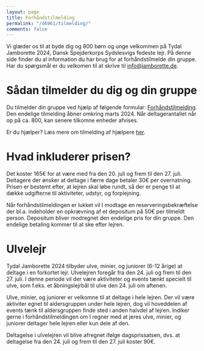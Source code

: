 ```yaml
---
layout: page
title: Forhåndstilmelding
permalink: "/d6961/tilmelding/"
comments: false
---
```


Vi glæder os til at byde dig og 800 børn og unge velkommen på Tydal Jamborette 2024, Dansk Spejderkorps Sydslesvigs fedeste lejr.
På denne side finder du al information du har brug for at forhåndstilmelde din gruppe.
Har du spørgsmål er du velkomen til at skrive til [info@jamborette.de](mailto:info@jamborette.de).

# Sådan tilmelder du dig og din gruppe 
Du tilmelder din gruppe ved hjælp af følgende formular: [Forhåndstilmelding](/d6961/tilmelding/forhåndstilmelding). 
Den endelige tilmelding åbner omkring marts 2024.
Når deltagerantallet når op på ca. 800, kan senere tilkomne enheder afvises.

Er du hjælper? Læs mere om tilmelding af hjælpere [her](/d6961/tilmelding/hjælper).

# Hvad inkluderer prisen?
Det koster 165€ for at være med fra den 20. juli og frem til den 27. juli. 
Deltagere der ønsker at deltage i færre dage betaler 30€ per overnatning.
Prisen er bestemt efter, at lejren skal løbe rundt, så der er penge til at dække udgifterne til aktiviteter, udstyr, og forplejning.

Når forhåndstilmeldingen er lukket vil I modtage en reserveringsbekræftelse der bl.a. indeholder en opkrævning af et depositum på 50€ per tilmeldt person.
Depositum bliver modregnet den endelige pris for din gruppe.
Den endelige betaling kommer til at ske efter lejren.

# Ulvelejr
Tydal Jamborette 2024 tilbyder ulve, minier, og juniorer (6-12 årige) at deltage i en forkortet lejr.
Ulvelejren foregår fra den 24. juli og frem til den 27. juli.
I denne periode vil der være aktiviteter og events tænkt specielt til ulve, som f.eks. et åbningslejrbål til ulve den 24. juli om aftenen.

Ulve, minier, og juniorer er velkomne til at deltage i hele lejren.
Der vil være aktiviter egnet til aldersgruppen under hele lejren, dog vil hoveddelen af events tænk til aldersgruppen finde sted i anden halvdel af lejren.
Indiker gerne i forhåndstilmeldingen om I regner med at jeres ulve, minier, og juniorer deltager hele lejren eller kun dele af den.

Deltagelse i ulvelejren vil blive afregnet ifølge dagsprissatsen, dvs. at deltagelse fra den 24. juli og frem til den 27. juli koster 90€.